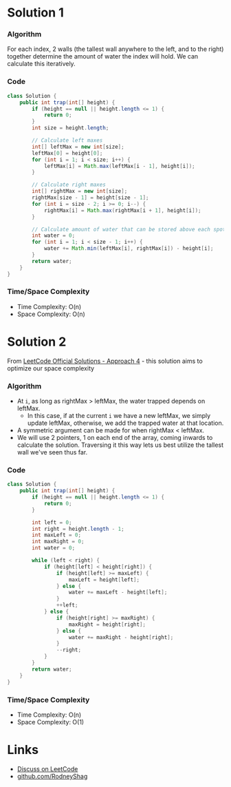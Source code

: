 # Solution 1

### Algorithm

For each index, 2 walls (the tallest wall anywhere to the left, and to the right) together determine the amount of water the index will hold. We can calculate this iteratively.

### Code

```java
class Solution {
    public int trap(int[] height) {
        if (height == null || height.length <= 1) {
            return 0;
        }
        int size = height.length;

        // Calculate left maxes
        int[] leftMax = new int[size];
        leftMax[0] = height[0];
        for (int i = 1; i < size; i++) {
            leftMax[i] = Math.max(leftMax[i - 1], height[i]);
        }

        // Calculate right maxes
        int[] rightMax = new int[size];
        rightMax[size - 1] = height[size - 1];
        for (int i = size - 2; i >= 0; i--) {
            rightMax[i] = Math.max(rightMax[i + 1], height[i]);
        }

        // Calculate amount of water that can be stored above each spot on histogram
        int water = 0;
        for (int i = 1; i < size - 1; i++) {
            water += Math.min(leftMax[i], rightMax[i]) - height[i];
        }
        return water;
    }
}
```

### Time/Space Complexity

-  Time Complexity: O(n)
- Space Complexity: O(n)


# Solution 2

From [LeetCode Official Solutions - Approach 4](https://leetcode.com/problems/trapping-rain-water/solution/) - this solution aims to optimize our space complexity

### Algorithm

- At `i`, as long as rightMax > leftMax, the water trapped depends on leftMax.
    - In this case, if at the current `i` we have a new leftMax, we simply update leftMax, otherwise, we add the trapped water at that location.
- A symmetric argument can be made for when rightMax < leftMax.
- We will use 2 pointers, 1 on each end of the array, coming inwards to calculate the solution. Traversing it this way lets us best utilize the tallest wall we've seen thus far.

### Code

```java
class Solution {   
    public int trap(int[] height) {
        if (height == null || height.length <= 1) {
            return 0;
        }

        int left = 0;
        int right = height.length - 1;
        int maxLeft = 0;
        int maxRight = 0;
        int water = 0;

        while (left < right) {
            if (height[left] < height[right]) {
                if (height[left] >= maxLeft) {
                    maxLeft = height[left];
                } else {
                    water += maxLeft - height[left];
                }
                ++left;
            } else {
                if (height[right] >= maxRight) {
                    maxRight = height[right];
                } else {
                    water += maxRight - height[right];
                }
                --right;
            }
        }
        return water;
    }
}

```

### Time/Space Complexity

-  Time Complexity: O(n)
- Space Complexity: O(1)


# Links

- [Discuss on LeetCode](https://leetcode.com/problems/trapping-rain-water/discuss/304524)
- [github.com/RodneyShag](https://github.com/RodneyShag)
